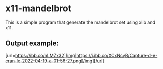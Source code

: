 # x11-mandelbrot

This is a simple program that generate the mandelbrot set using xlib and x11.

## Output example: 


[url=https://ibb.co/nLMZx32][img]https://i.ibb.co/XCxNcyB/Capture-d-e-cran-le-2022-04-19-a-01-56-27.png[/img][/url]
